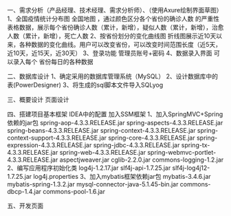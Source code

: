 一、需求分析（产品经理、技术经理、需求分析师）、（使用Axure绘制界面草图）
	1、全国疫情统计分布图
		全国地图 ，通过颜色区分各个省份的确诊人数 的严重性 
		表格数据，展示每个省份确诊人数（累计，新增），疑似人数（累计，新增），治愈人数（累计，新增），死亡人数
	2、按省份划分的变化曲线图
		折线图展示近10天以来，各种数据的变化曲线。用户可以改变省份，可以改变时间范围长度（近5天，近10天，近15天，近30天）
	3、登录功能
		管理员账号+密码
	4、数据录入界面
		可以录入每个 省份每日的各种数据

二、数据库设计
	1、确定采用的数据库管理系统（MySQL）
	2、设计数据库中的表(PowerDesigner)
	3、将生成的sql脚本文件导入SQLyog

三、概要设计
	页面设计

四、搭建项目基本框架
	IDEA中的配置
	加入SSM框架
		1、加入SpringMVC+Spring依赖的jar包
			spring-aop-4.3.3.RELEASE.jar
			spring-aspects-4.3.3.RELEASE.jar
			spring-beans-4.3.3.RELEASE.jar
			spring-context-4.3.3.RELEASE.jar
			spring-context-support-4.3.3.RELEASE.jar
			spring-core-4.3.3.RELEASE.jar
			spring-expression-4.3.3.RELEASE.jar
			spring-jdbc-4.3.3.RELEASE.jar
			spring-tx-4.3.3.RELEASE.jar
			spring-web-4.3.3.RELEASE.jar
			spring-webmvc-portlet-4.3.3.RELEASE.jar
			aspectjweaver.jar
			cglib-2.2.0.jar
			commons-logging-1.2.jar
		2、编写应用程序初始化类
			log4j-1.2.17.jar
			slf4j-api-1.7.25.jar
			slf4j-log4j12-1.7.25.jar
			log4j.properties
		3、加入mybatis框架依赖jar包
			mybatis-3.4.6.jar
			mybatis-spring-1.3.2.jar
			mysql-connector-java-5.1.45-bin.jar
			commons-dbcp-1.4.jar
			commons-pool-1.6.jar

五、开发页面
